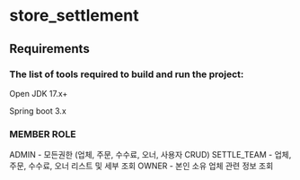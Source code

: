 # store_settlement

## Requirements
### The list of tools required to build and run the project:

Open JDK 17.x+

Spring boot 3.x

### MEMBER ROLE 
ADMIN - 모든권한 (업체, 주문, 수수료, 오너, 사용자 CRUD)
SETTLE_TEAM - 업체, 주문, 수수료, 오너 리스트 및 세부 조회
OWNER - 본인 소유 업체 관련 정보 조회
